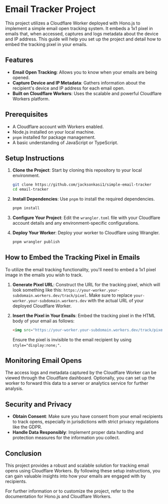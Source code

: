 # Email Tracker Project

This project utilizes a Cloudflare Worker deployed with Hono.js to implement a simple email open tracking system. It embeds a 1x1 pixel in emails that, when accessed, captures and logs metadata about the device and IP address. This guide will help you set up the project and detail how to embed the tracking pixel in your emails.

## Features

- **Email Open Tracking**: Allows you to know when your emails are being opened.
- **Capture Device and IP Metadata**: Gathers information about the recipient's device and IP address for each email open.
- **Built on Cloudflare Workers**: Uses the scalable and powerful Cloudflare Workers platform.

## Prerequisites

- A Cloudflare account with Workers enabled.
- Node.js installed on your local machine.
- `pnpm` installed for package management.
- A basic understanding of JavaScript or TypeScript.

## Setup Instructions

1. **Clone the Project**: Start by cloning this repository to your local environment.

   ```bash
   git clone https://github.com/jacksonkasi1/simple-email-tracker
   cd email-tracker
   ```

2. **Install Dependencies**: Use `pnpm` to install the required dependencies.

   ```bash
   pnpm install
   ```

3. **Configure Your Project**: Edit the `wrangler.toml` file with your Cloudflare account details and any environment-specific configurations.

4. **Deploy Your Worker**: Deploy your worker to Cloudflare using Wrangler.

   ```bash
   pnpm wrangler publish
   ```

## How to Embed the Tracking Pixel in Emails

To utilize the email tracking functionality, you'll need to embed a 1x1 pixel image in the emails you wish to track.

1. **Generate Pixel URL**: Construct the URL for the tracking pixel, which will look something like this: `https://your-worker.your-subdomain.workers.dev/track/pixel`. Make sure to replace `your-worker.your-subdomain.workers.dev` with the actual URL of your deployed Cloudflare Worker.

2. **Insert the Pixel in Your Emails**: Embed the tracking pixel in the HTML body of your email as follows:

   ```html
   <img src="https://your-worker.your-subdomain.workers.dev/track/pixel" width="1" height="1" style="display:none;" alt="Tracking Pixel">
   ```

   Ensure the pixel is invisible to the email recipient by using `style="display:none;"`.

## Monitoring Email Opens

The access logs and metadata captured by the Cloudflare Worker can be viewed through the Cloudflare dashboard. Optionally, you can set up the worker to forward this data to a server or analytics service for further analysis.

## Security and Privacy

- **Obtain Consent**: Make sure you have consent from your email recipients to track opens, especially in jurisdictions with strict privacy regulations like the GDPR.
- **Handle Data Responsibly**: Implement proper data handling and protection measures for the information you collect.

## Conclusion

This project provides a robust and scalable solution for tracking email opens using Cloudflare Workers. By following these setup instructions, you can gain valuable insights into how your emails are engaged with by recipients.

For further information or to customize the project, refer to the documentation for Hono.js and Cloudflare Workers.
